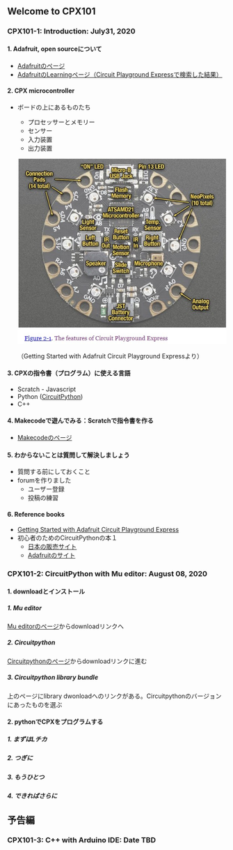 ## Welcome to CPX101

### CPX101-1: Introduction: July31, 2020

#### 1. Adafruit, open sourceについて

- [Adafruitのページ](https://www.adafruit.com/)
- [AdafruitのLearningページ（Circuit Playground Expressで検索した結果）](https://learn.adafruit.com/search?q=circuit%2520playground%2520express)

#### 2. CPX microcontroller

- ボードの上にあるものたち
  - プロセッサーとメモリー
  - センサー
  - 入力装置
  - 出力装置
  
  ![](./resources/pict/Annotation_2020-07-25_135948.jpg)
  
  （Getting Started with Adafruit Circuit Playground Expressより）

#### 3. CPXの指令書（プログラム）に使える言語

- Scratch - Javascript
- Python ([CircuitPython](https://circuitpython.org/))
- C++

#### 4. Makecodeで遊んでみる：Scratchで指令書を作る

- [Makecodeのページ](https://www.microsoft.com/en-us/makecode)

#### 5. わからないことは質問して解決しましょう

- 質問する前にしておくこと
- forumを作りました
  - ユーザー登録
  - 投稿の練習

#### 6. Reference books

- [Getting Started with Adafruit Circuit Playground Express](https://read.amazon.com/kp/embed?asin=B07H9J3G2P&preview=newtab&linkCode=kpe&ref_=cm_sw_r_kb_dp_-i8gFbFKKVSZX)
- 初心者のためのCircuitPythonの本１
  - [日本の販売サイト](https://booth.pm/ja/items/1575764)
  - [Adafruitのサイト](https://www.adafruit.com/product/4024)

### CPX101-2: CircuitPython with Mu editor: August 08, 2020

#### 1. downloadとインストール

##### 1. Mu editor
[Mu editorのページ](https://codewith.mu)からdownloadリンクへ

##### 2. Circuitpython
[Circuitpythonのページ](https://circuitpython.org/)からdownloadリンクに進む

##### 3. Circuitpython library bundle
上のページにlibrary dwonloadへのリンクがある。Circuitpythonのバージョンにあったものを選ぶ

#### 2. pythonでCPXをプログラムする
##### 1. まずはLチカ
##### 2. つぎに
##### 3. もうひとつ
##### 4. できればさらに

## 予告編

### CPX101-3: C++ with Arduino IDE: Date TBD

